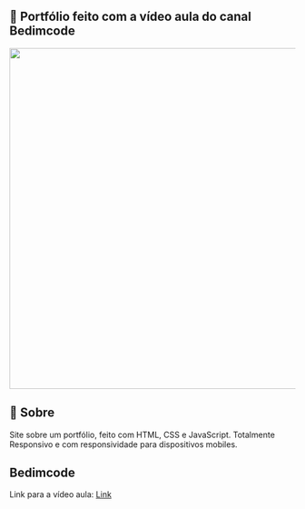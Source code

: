 ## 💼 Portfólio feito com a vídeo aula do canal Bedimcode 
<img src="github/portfoliovideo.gif" width="600px">

## 🧾 Sobre
Site sobre um portfólio, feito com HTML, CSS e JavaScript. Totalmente Responsivo e com responsividade para dispositivos mobiles.

## Bedimcode
Link para a vídeo aula: 
<a href="https://www.youtube.com/watch?v=27JtRAI3QO8&t=1s">Link</a>

